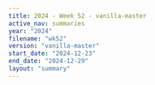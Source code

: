 ```yaml
---
title: 2024 - Week 52 - vanilla-master
active_nav: summaries
year: "2024"
filename: "wk52"
version: "vanilla-master"
start_date: "2024-12-23"
end_date: "2024-12-29"
layout: "summary"
---
```

